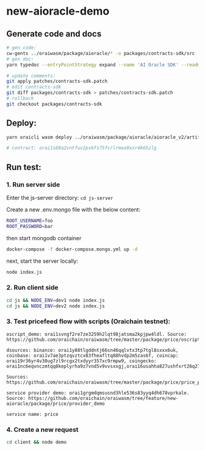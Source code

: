 # new-aioracle-demo

## Generate code and docs

```bash
# gen code:
cw-gents ../oraiwasm/package/aioracle/* -o packages/contracts-sdk/src
# gen doc:
yarn typedoc --entryPointStrategy expand --name 'AI Oracle SDK' --readme none --tsconfig packages/contracts-sdk/tsconfig.json --exclude "packages/contracts-sdk/src/*Flower*" packages/contracts-sdk/src

# update comments:
git apply patches/contracts-sdk.patch
# edit contracts-sdk
git diff packages/contracts-sdk > patches/contracts-sdk.patch
# rollback
git checkout packages/contracts-sdk
```

## Deploy:

```bash
yarn oraicli wasm deploy ../oraiwasm/package/aioracle/aioracle_v2/artifacts/aioracle_v2.wasm --input '{"contract_fee":{"amount":"0","denom":"orai"},"executors":["AipQCudhlHpWnHjSgVKZ+SoSicvjH7Mp5gCFyDdlnQtn","AjqcDJ6IlUtYbpuPNRdsOsSGQWxuOmoEMZag29oROhSX"],"service_addr":"orai1q7t6qltupd7jt6wyenggz62xutjlel0etuu5hw"}' --label 'aioracle contract' --gas 3000000

# contract: orai1s60a2vntfuv2ps6fs75fcrlrmea9xzr4k65zlg
```

## Run test:

### 1. Run server side

Enter the js-server directory: `cd js-server`

Create a new .env.mongo file with the below content:

```bash
ROOT_USERNAME=foo
ROOT_PASSWORD=bar
```

then start mongodb container

```bash
docker-compose -f docker-compose.mongo.yml up -d
```

next, start the server locally:

```bash
node index.js
```

### 2. Run client side

```bash
cd js && NODE_ENV=dev1 node index.js
cd js && NODE_ENV=dev2 node index.js
```

### 3. Test pricefeed flow with scripts (Oraichain testnet):

```
oscript_demo: orai1svngf2re7ze3259h2lqt98jatsma2kpjpw4ldl. Source: https://github.com/oraichain/oraiwasm/tree/master/package/price/oscript_price_special

dsources: binance: orai1y88tlgddntj66sn46qqlvtx3tp7tgl8sxxx6uk, coinbase: orai1v7ae3ptzqvztcx83fheafltq88hvdp2m5zas6f, coincap: orai19r36yr4v30ug7zl9rcgx2txdyyr357xc9rmpw9, coingecko: orai1nc6eqvnczmtqq8keplyrha9z7vnd5v9vvsxxgj,orai16usahha827ushfxrt26q27nshsxq6qd0xycwfn

Sources: https://github.com/oraichain/oraiwasm/tree/master/package/price/price_provider

service provider demo: orai1grgmdqmsusnd3hle536s83yyq4dh678vprkale. Source: https://github.com/oraichain/oraiwasm/tree/feature/new-aioracle/package/price/provider_demo

service name: price
```

### 4. Create a new request

```bash
cd client && node demo
```
